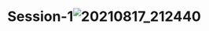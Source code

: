 # Session-1![20210817_212440](https://user-images.githubusercontent.com/89079692/129744259-b022da7d-f9eb-4826-999f-78a42c691e44.jpg)
